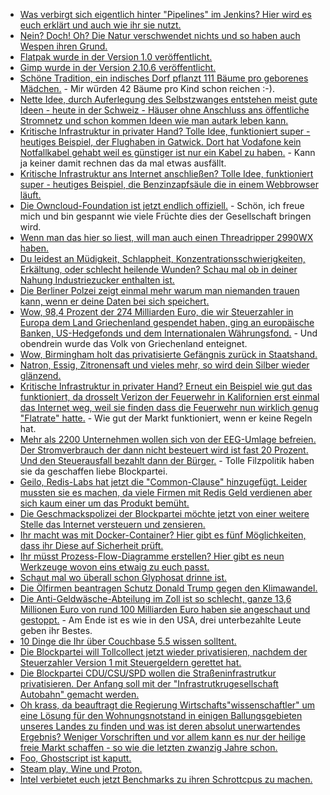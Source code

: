 * [Was verbirgt sich eigentlich hinter "Pipelines" im Jenkins? Hier wird es euch erklärt und auch wie ihr sie nutzt.](https://opensource.com/article/18/8/devops-jenkins-2)
* [Nein? Doch! Oh? Die Natur verschwendet nichts und so haben auch Wespen ihren Grund.](http://www.sonnenseite.com/de/umwelt/wespen-sind-genau-wie-bienen-wichtige-nuetzlinge.html)
* [Flatpak wurde in der Version 1.0 veröffentlicht.](https://www.phoronix.com/scan.php?page=news_item&px=Flatpak-1.0-Released)
* [Gimp wurde in der Version 2.10.6 veröffentlicht.](https://www.pro-linux.de/news/1/26213/gimp-2106-mit-weiteren-neuerungen.html)
* [Schöne Tradition, ein indisches Dorf pflanzt 111 Bäume pro geborenes Mädchen.](https://netzfrauen.org/2018/08/20/indien-2/) - Mir würden 42 Bäume pro Kind schon reichen :-).
* [Nette Idee, durch Auferlegung des Selbstzwanges entstehen meist gute Ideen - heute in der Schweiz - Häuser ohne Anschluss ans öffentliche Stromnetz und schon kommen Ideen wie man autark leben kann.](http://www.sonnenseite.com/de/zukunft/neubau-ohne-netzanschluss.html)
* [Kritische Infrastruktur in privater Hand? Tolle Idee, funktioniert super - heutiges Beispiel, der Flughaben in Gatwick. Dort hat Vodafone kein Notfallkabel gehabt weil es günstiger ist nur ein Kabel zu haben.](https://blog.fefe.de/?ts=a585f457) - Kann ja keiner damit rechnen das da mal etwas ausfällt.
* [Kritische Infrastruktur ans Internet anschließen? Tolle Idee, funktioniert super - heutiges Beispiel, die Benzinzapfsäule die in einem Webbrowser läuft.](https://blog.fefe.de/?ts=a585053c)
* [Die Owncloud-Foundation ist jetzt endlich offiziell.](https://www.pro-linux.de/news/1/26219/owncloud-foundation-geht-an-den-start.html) - Schön, ich freue mich und bin gespannt wie viele Früchte dies der Gesellschaft bringen wird.
* [Wenn man das hier so liest, will man auch einen Threadripper 2990WX haben.](https://www.phoronix.com/scan.php?page=news_item&px=Threadripper-2990WX-DragonFly)
* [Du leidest an Müdigkeit, Schlappheit, Konzentrationsschwierigkeiten, Erkältung, oder schlecht heilende Wunden? Schau mal ob in deiner Nahung Industriezucker enthalten ist.](https://netzfrauen.org/2018/08/21/zucker-2-2/)
* [Die Berliner Polzei zeigt einmal mehr warum man niemanden trauen kann, wenn er deine Daten bei sich speichert.](https://blog.fefe.de/?ts=a582f160)
* [Wow, 98,4 Prozent der 274 Milliarden Euro, die wir Steuerzahler in Europa dem Land Griechenland gespendet haben, ging an europäische Banken, US-Hedgefonds und dem Internationalen Währungsfond.](https://netzfrauen.org/2018/08/21/griechenland-2/) - Und obendrein wurde das Volk von Griechenland enteignet.
* [Wow, Birmingham holt das privatisierte Gefängnis zurück in Staatshand.](https://blog.fefe.de/?ts=a582e016)
* [Natron, Essig, Zitronensaft und vieles mehr, so wird dein Silber wieder glänzend.](https://www.smarticular.net/silber-reinigen-angelaufen-hausmittel-essig-natron-salz/)
* [Kritische Infrastruktur in privater Hand? Erneut ein Beispiel wie gut das funktioniert, da drosselt Verizon der Feuerwehr in Kalifornien erst einmal das Internet weg, weil sie finden dass die Feuerwehr nun wirklich genug "Flatrate" hatte.](https://blog.fefe.de/?ts=a582b920) - Wie gut der Markt funktioniert, wenn er keine Regeln hat.
* [Mehr als 2200 Unternehmen wollen sich von der EEG-Umlage befreien. Der Stromverbrauch der dann nicht besteuert wird ist fast 20 Prozent. Und den Steuerausfall bezahlt dann der Bürger.](http://www.sonnenseite.com/de/wirtschaft/mehr-als-2200-unternehmen-beantragen-teilweise-befreiung-von-eeg-umlage.html) - Tolle Filzpolitik haben sie da geschaffen liebe Blockpartei.
* [Geilo, Redis-Labs hat jetzt die "Common-Clause" hinzugefügt. Leider mussten sie es machen, da viele Firmen mit Redis Geld verdienen aber sich kaum einer um das Produkt bemüht.](https://blog.fefe.de/?ts=a583e806)
* [Die Geschmackspolizei der Blockpartei möchte jetzt von einer weitere Stelle das Internet versteuern und zensieren.](https://blog.fefe.de/?ts=a58381a0)
* [Ihr macht was mit Docker-Container? Hier gibt es fünf Möglichkeiten, dass ihr Diese auf Sicherheit prüft.](https://opensource.com/article/18/8/tools-container-security)
* [Ihr müsst Prozess-Flow-Diagramme erstellen? Hier gibt es neun Werkzeuge wovon eins etwaig zu euch passt.](https://opensource.com/article/18/8/flowchart-diagramming-linux)
* [Schaut mal wo überall schon Glyphosat drinne ist.](https://netzfrauen.org/2018/08/22/glyphosat-2/)
* [Die Ölfirmen beantragen Schutz Donald Trump gegen den Klimawandel.](https://blog.fefe.de/?ts=a5836a0d)
* [Die Anti-Geldwäsche-Abteilung im Zoll ist so schlecht, ganze 13,6 Millionen Euro von rund 100 Milliarden Euro haben sie angeschaut und gestoppt.](https://blog.fefe.de/?ts=a5836ac3) - Am Ende ist es wie in den USA, drei unterbezahlte Leute geben ihr Bestes.
* [10 Dinge die Ihr über Couchbase 5.5 wissen solltent.](https://blog.couchbase.com/10-other-things-that-developers-must-know-about-couchbase/)
* [Die Blockpartei will Tollcollect jetzt wieder privatisieren, nachdem der Steuerzahler Version 1 mit Steuergeldern gerettet hat.](https://blog.fefe.de/?ts=a583628e)
* [Die Blockpartei CDU/CSU/SPD wollen die Straßeninfrastrutkur privatisieren. Der Anfang soll mit der "Infrastrutkrugesellschaft Autobahn" gemacht werden.](https://www.neopresse.com/wirtschaft/das-miese-geschaeft-auf-deutschen-autobahnen-milliardenloecher/)
* [Oh krass, da beauftragt die Regierung Wirtschafts"wissenschaftler" um eine Lösung für den Wohnungsnotstand in einigen Ballungsgebieten unseres Landes zu finden und was ist deren absolut unerwartendes Ergebnis? Weniger Vorschriften und vor allem kann es nur der heilige freie Markt schaffen - so wie die letzten zwanzig Jahre schon.](https://blog.fefe.de/?ts=a5805565)
* [Foo, Ghostscript ist kaputt.](https://blog.fefe.de/?ts=a5804e0c)
* [Steam play, Wine und Proton.](https://games4linux.de/steam-play-wine-und-proton-ein-ueberblick/)
* [Intel verbietet euch jetzt Benchmarks zu ihren Schrottcpus zu machen.](https://blog.fefe.de/?ts=a580bb70)
